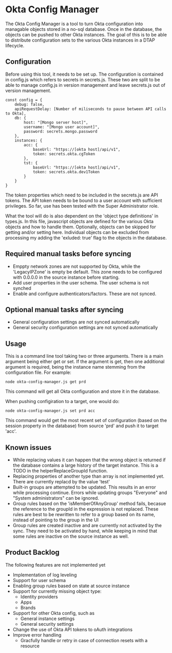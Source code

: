 # Okta Config Manager

The Okta Config Manager is a tool to turn Okta configuration into managable objects stored in a no-sql database. Once in the database, the objects can be pushed to other Okta instances. The goal of this is to be able to distribute configuration sets to the various Okta instances in a DTAP lifecycle.

## Configuration

Before using this tool, it needs to be set up. The configuration is contained in config.js which refers to secrets in secrets.js. These two are split to be able to  manage config.js in version management and leave secrets.js out of version management.

```
const config = {
    debug: false,
    apiRequestDelay: [Number of miliseconds to pause between API calls to Okta],
    db: {
        host: "[Mongo server host]",
        username: "[Mongo user account]",
        password: secrets.mongo.password
    },
    instances: {
        acc: {
            baseUrl: "https://[okta host]/api/v1",
            token: secrets.okta.cgToken
        },
        tst: {
            baseUrl: "https://[okta host]/api/v1",
            token: secrets.okta.dev1Token
        }
    }
}
```

The token properties which need to be included in the secrets.js are API tokens. The API token needs to be bound to a user account with sufficient privileges. So far, use has been tested with the Super Administrator role.

What the tool will do is also dependent on the 'object type definitions' in types.js. In this file, javascript objects are defined for the various Okta objects and how to handle them. Optionally, objects can be skipped for getting and/or setting here. Individual objects can be excluded from processing my adding the 'exluded: true' flag to the objects in the database.


## Required manual tasks before syncing
 
- Emppty network zones are not supported by Okta, while the 'LegacyIPZone' is empty be default. This zone needs to be configured with 0.0.0.0 in the source instance before starting.
- Add user properties in the user schema. The user schema is not synched
- Enable and configure authenticators/factors. These are not synced. 

## Optional manual tasks after syncing

- General configuration settings are not synced automatically
- General security configuration settings are not synced automatically


## Usage

This is a command line tool taking two or three arguments. There is a main argument being either get or set. If the argument is get, then one additional argument is required, being the instance name stemming from the configuration file. For example:

    node okta-config-manager.js get prd

This command will get all Okta configuration and store it in the database.

When pushing configiration to a target, one would do:

    node okta-config-manager.js set prd acc

This command would get the most recent set of configuration (based on the session property in the database) from source 'prd' and push it to target 'acc'.

## Known issues

- While replacing values it can happen that the wrong object is returned if the database contains a large history of the target instance. This is a TODO in the helperReplaceGroupId function.
- Replacing properties of another type than array is not implemented yet. There are currently replacd by the value 'test' 
- Built-in groups are attempted to be updated. This results in an error while processing continue. Errors while updating groups "Everyone" and "System administrators" can be ignored.
- Group rules based on the 'isMemberOfAnyGroup' method fails, becasue the reference to the groupId in the expression is not replaced. These rules are best to be rewritten to refer to a group based on its name, instead of pointing to the group in the UI
- Group rules are created inactive and are currently not activated by the sync. They need to be activated by hand, while keeping in mind that some rules are inactive on the source instance as well.


## Product Backlog

The following features are not implemented yet

- Implementation of log leveling
- Support for user schema
- Enabling group rules based on state at source instance
- Support for currently missing object type:
  - Identity providers
  - Apps
  - Brands
- Support for other Okta config, such as
   - General instance settings
   - General security settings
 - Change the use of Okta API tokens to oAuth integrations
 - Improve error handling
   - Gracfully handle or retry in case of connection resets with a resource